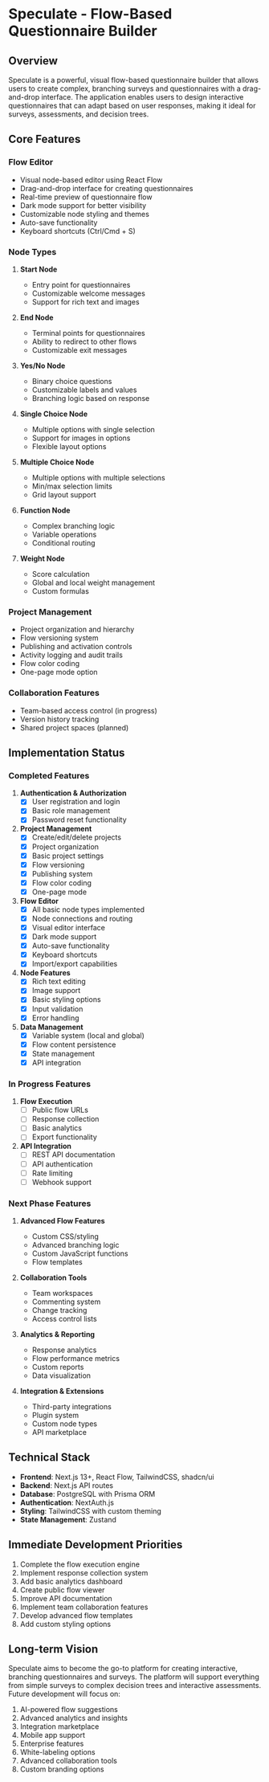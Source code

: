 # Speculate - Flow-Based Questionnaire Builder

## Overview
Speculate is a powerful, visual flow-based questionnaire builder that allows users to create complex, branching surveys and questionnaires with a drag-and-drop interface. The application enables users to design interactive questionnaires that can adapt based on user responses, making it ideal for surveys, assessments, and decision trees.

## Core Features

### Flow Editor
- Visual node-based editor using React Flow
- Drag-and-drop interface for creating questionnaires
- Real-time preview of questionnaire flow
- Dark mode support for better visibility
- Customizable node styling and themes
- Auto-save functionality
- Keyboard shortcuts (Ctrl/Cmd + S)

### Node Types
1. **Start Node**
   - Entry point for questionnaires
   - Customizable welcome messages
   - Support for rich text and images

2. **End Node**
   - Terminal points for questionnaires
   - Ability to redirect to other flows
   - Customizable exit messages

3. **Yes/No Node**
   - Binary choice questions
   - Customizable labels and values
   - Branching logic based on response

4. **Single Choice Node**
   - Multiple options with single selection
   - Support for images in options
   - Flexible layout options

5. **Multiple Choice Node**
   - Multiple options with multiple selections
   - Min/max selection limits
   - Grid layout support

6. **Function Node**
   - Complex branching logic
   - Variable operations
   - Conditional routing

7. **Weight Node**
   - Score calculation
   - Global and local weight management
   - Custom formulas

### Project Management
- Project organization and hierarchy
- Flow versioning system
- Publishing and activation controls
- Activity logging and audit trails
- Flow color coding
- One-page mode option

### Collaboration Features
- Team-based access control (in progress)
- Version history tracking
- Shared project spaces (planned)

## Implementation Status

### Completed Features

1. **Authentication & Authorization**
   - [x] User registration and login
   - [x] Basic role management
   - [x] Password reset functionality

2. **Project Management**
   - [x] Create/edit/delete projects
   - [x] Project organization
   - [x] Basic project settings
   - [x] Flow versioning
   - [x] Publishing system
   - [x] Flow color coding
   - [x] One-page mode

3. **Flow Editor**
   - [x] All basic node types implemented
   - [x] Node connections and routing
   - [x] Visual editor interface
   - [x] Dark mode support
   - [x] Auto-save functionality
   - [x] Keyboard shortcuts
   - [x] Import/export capabilities

4. **Node Features**
   - [x] Rich text editing
   - [x] Image support
   - [x] Basic styling options
   - [x] Input validation
   - [x] Error handling

5. **Data Management**
   - [x] Variable system (local and global)
   - [x] Flow content persistence
   - [x] State management
   - [x] API integration

### In Progress Features

1. **Flow Execution**
   - [ ] Public flow URLs
   - [ ] Response collection
   - [ ] Basic analytics
   - [ ] Export functionality

2. **API Integration**
   - [ ] REST API documentation
   - [ ] API authentication
   - [ ] Rate limiting
   - [ ] Webhook support

### Next Phase Features

1. **Advanced Flow Features**
   - Custom CSS/styling
   - Advanced branching logic
   - Custom JavaScript functions
   - Flow templates

2. **Collaboration Tools**
   - Team workspaces
   - Commenting system
   - Change tracking
   - Access control lists

3. **Analytics & Reporting**
   - Response analytics
   - Flow performance metrics
   - Custom reports
   - Data visualization

4. **Integration & Extensions**
   - Third-party integrations
   - Plugin system
   - Custom node types
   - API marketplace

## Technical Stack

- **Frontend**: Next.js 13+, React Flow, TailwindCSS, shadcn/ui
- **Backend**: Next.js API routes
- **Database**: PostgreSQL with Prisma ORM
- **Authentication**: NextAuth.js
- **Styling**: TailwindCSS with custom theming
- **State Management**: Zustand

## Immediate Development Priorities

1. Complete the flow execution engine
2. Implement response collection system
3. Add basic analytics dashboard
4. Create public flow viewer
5. Improve API documentation
6. Implement team collaboration features
7. Develop advanced flow templates
8. Add custom styling options

## Long-term Vision

Speculate aims to become the go-to platform for creating interactive, branching questionnaires and surveys. The platform will support everything from simple surveys to complex decision trees and interactive assessments. Future development will focus on:

1. AI-powered flow suggestions
2. Advanced analytics and insights
3. Integration marketplace
4. Mobile app support
5. Enterprise features
6. White-labeling options
7. Advanced collaboration tools
8. Custom branding options